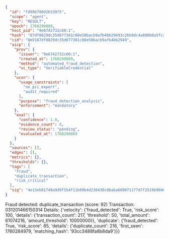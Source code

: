```json
{
  "id": "fd99b780d26339f5",
  "scope": "agent",
  "key": "RESULT",
  "epoch": 1760290089,
  "host_pid": "9e6742732c60:1",
  "hash": "87df0829dc35d077301c08e58bacb9afb4bb29493c26b9dc4a800b0a5fca06b7",
  "cid": "QmV187df0829dc35d077301c08e58bacb9afb4bb2949",
  "aicp": {
    "prov": {
      "issuer": "9e6742732c60:1",
      "created_at": 1760290089,
      "method": "automated_fraud_detection",
      "vc_type": "VerifiableCredential"
    },
    "ucon": {
      "usage_constraints": [
        "no_pii_export",
        "audit_required"
      ],
      "purpose": "fraud_detection_analysis",
      "enforcement": "mandatory"
    },
    "eval": {
      "confidence": 1.0,
      "evidence_count": 0,
      "review_status": "pending",
      "evaluated_at": 1760290089
    }
  },
  "sources": [],
  "edges": [],
  "metrics": {},
  "thresholds": {},
  "tags": [
    "fraud",
    "duplicate_transaction",
    "risk_critical"
  ],
  "sig": "4e13eb81748a9d9f554f11b09b4d236430c86aba609071177d7f2519b9048063"
}
```

Fraud detected: duplicate_transaction (score: 92)
Transaction: 031201466150314
Details: {'velocity': {'fraud_detected': True, 'risk_score': 100, 'details': {'transaction_count': 217, 'threshold': 50, 'total_amount': 61074216, 'amount_threshold': 10000000}}, 'duplicate': {'fraud_detected': True, 'risk_score': 85, 'details': {'duplicate_count': 216, 'first_seen': 1760284979, 'matching_hash': '93cc3488fa8b8da9'}}}